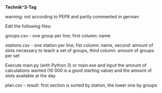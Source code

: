 **Technik^3-Tag**

warning: not according to PEP8 and partly commented in german

Edit the following files:

groups.csv - one group per line; first column: name

stations.csv - one station per line; fist column: name, second: amount of slots necessary to teach a set of groups, third column: amount of groups per set

Execute main.py (with Python 3) or main.exe and input the amount of calculations wanted (10 000 is a good starting value) and the amount of slots available at the day

plan.csv - result: first section is sorted by station, the lower one by groups